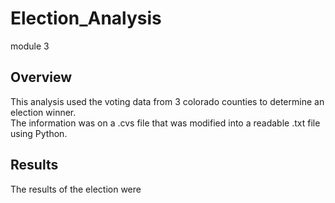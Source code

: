 # Election_Analysis
module 3
## Overview
  This analysis used the voting data from 3 colorado counties to determine an election winner.  
The information was on a .cvs file that was modified into a readable .txt file using Python.

## Results
  The results of the election were 

